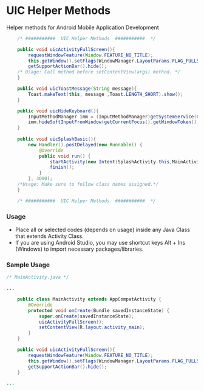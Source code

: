 # UIC Helper Methods 
Helper methods for Android Mobile Application Development

```java
    /* ###########  UIC Helper Methods  ###########  */

    public void uicActivityFullScreen(){
        requestWindowFeature(Window.FEATURE_NO_TITLE);
        this.getWindow().setFlags(WindowManager.LayoutParams.FLAG_FULLSCREEN, WindowManager.LayoutParams.FLAG_FULLSCREEN);
        getSupportActionBar().hide();
	/* Usage: Call method before setContentView(args) method. */
    }

    public void uicToastMessage(String message){
        Toast.makeText(this, message ,Toast.LENGTH_SHORT).show();
    }

    public void uicHideKeyboard(){
        InputMethodManager imm = (InputMethodManager)getSystemService(Context.INPUT_METHOD_SERVICE);
        imm.hideSoftInputFromWindow(getCurrentFocus().getWindowToken(),InputMethodManager.RESULT_UNCHANGED_SHOWN);
    }
    
    public void uicSplashBasic(){
        new Handler().postDelayed(new Runnable() {
            @Override
            public void run() {
                startActivity(new Intent(SplashActivity.this,MainActivity.class));
                finish();
            }
        }, 3000);
	/*Usage: Make sure to follow class names assigned.*/
    }    

    /* ###########  UIC Helper Methods  ###########  */
```

### Usage
* Place all or selected codes (depends on usage) inside any Java Class that extends Activity Class.
* If you are using Android Studio, you may use shortcut keys Alt + Ins (Windows) to import necessary packages/libraries.

### Sample Usage

```java
/* MainActivity.java */

...

	public class MainActivity extends AppCompatActivity {
		@Override
		protected void onCreate(Bundle savedInstanceState) {
			super.onCreate(savedInstanceState);
			uicActivityFullScreen();
			setContentView(R.layout.activity_main);
		}
	}

	public void uicActivityFullScreen(){
		requestWindowFeature(Window.FEATURE_NO_TITLE);
		this.getWindow().setFlags(WindowManager.LayoutParams.FLAG_FULLSCREEN, WindowManager.LayoutParams.FLAG_FULLSCREEN);
		getSupportActionBar().hide();
	}

...

```
